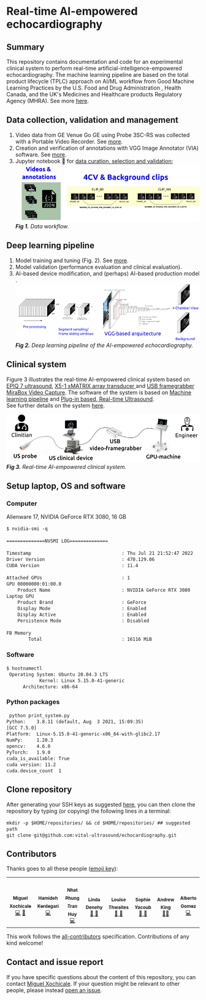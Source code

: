 # Real-time AI-empowered echocardiography

## Summary 
This repository contains documentation and code for an experimental clinical system to perform real-time artificial-intelligence-empowered echocardiography.
The machine learning pipeline are based on the total product lifecycle (TPLC) approach on AI/ML workflow from Good Machine Learning Practices by the U.S. Food and Drug Administration , Health Canada, and the UK's Medicines and Healthcare products Regulatory Agency (MHRA).
See more [here](scripts/learning-pipeline).

## Data collection, validation and management 
1. Video data from GE Venue Go GE using Probe 3SC-RS was collected with a Portable Video Recorder. See [more](data).
2. Creation and verification of annotations with VGG Image Annotator (VIA) software. See [more](data/labelling).
3. Jupyter notebook :notebook: for [data curation, selection and validation](scripts/curation-selection-validation); 
![fig](docs/figures/data-workflow.png)     
_**Fig 1.** Data workflow._

## Deep learning pipeline
1. Model training and tuning (Fig. 2). See [more](scripts/learning-pipeline).
2. Model validation (performance evaluation and clinical evaluation). 
3. AI-based device modification, and (perhaps) AI-based production model . 
![fig](docs/figures/DL-pipeline.png)     
_**Fig 2.** Deep learning pipeline of the AI-empowered echocardiography._

## Clinical system  
Figure 3 illustrates the real-time AI-empowered clinical system based on [EPIQ 7 ultrasound](https://www.usa.philips.com/healthcare/product/HC795200C/epiq-7-ultrasound-system-for-cardiology), [X5-1 xMATRIX array transducer ](https://www.philips.co.uk/healthcare/product/HC989605400801/x5-1) and [USB framegrabber MiraBox Video Capture](https://miraboxbuy.com/collections/new-arrivals/products/hsv3211-video-capture-card).
The software of the system is based on [Machine learning pipeline](scripts/learning-pipeline) and [Plug-in based, Real-time Ultrasound](source/PRETUS_Plugins).  
See further details on the system [here](docs/system). 

![fig](docs/figures/rt-ai-system.png)    
_**Fig 3.** Real-time AI-empowered clinical system._  

## Setup laptop, OS and software
### Computer
Alienware 17, NVIDIA GeForce RTX 3080, 16 GB 
```
$ nvidia-smi -q

==============NVSMI LOG==============

Timestamp                                 : Thu Jul 21 21:52:47 2022
Driver Version                            : 470.129.06
CUDA Version                              : 11.4

Attached GPUs                             : 1
GPU 00000000:01:00.0
    Product Name                          : NVIDIA GeForce RTX 3080 Laptop GPU
    Product Brand                         : GeForce
    Display Mode                          : Enabled
    Display Active                        : Enabled
    Persistence Mode                      : Disabled

FB Memory
        Total                             : 16116 MiB
```

### Software 
```
$ hostnamectl
 Operating System: Ubuntu 20.04.3 LTS
            Kernel: Linux 5.15.0-41-generic
      Architecture: x86-64

```

### Python packages  
``` 
 python print_system.py
Python:    3.8.11 (default, Aug  3 2021, 15:09:35) 
[GCC 7.5.0]
Platform:  Linux-5.15.0-41-generic-x86_64-with-glibc2.17
NumPy:     1.20.3
opencv:    4.6.0
PyTorch:   1.9.0
cuda_is_available: True
cuda version: 11.2
cuda.device_count  1
```

## Clone repository
After generating your SSH keys as suggested [here](https://docs.github.com/en/authentication/connecting-to-github-with-ssh/generating-a-new-ssh-key-and-adding-it-to-the-ssh-agent), you can then clone the repository by typing (or copying) the following lines in a terminal:
```
mkdir -p $HOME/repositories/ && cd $HOME/repositories/ ## suggested path
git clone git@github.com:vital-ultrasound/echocardiography.git
```

## Contributors
Thanks goes to all these people ([emoji key](https://allcontributors.org/docs/en/emoji-key)):  
<!-- ALL-CONTRIBUTORS-LIST:START - Do not remove or modify this section -->
<!-- prettier-ignore-start -->
<!-- markdownlint-disable -->

<table>
  <tr>
    <td align="center"><a href="https://github.com/mxochicale"><img src="https://avatars1.githubusercontent.com/u/11370681?v=4?s=100" width="100px;" alt=""/><br /><sub><b>Miguel Xochicale</b></sub>           </a><br /><a href="https://github.com/vital-ultrasound/echocardiography/commits?author=fepegar" title="Code">💻</a> <a href="https://github.com/fepegar/torchio/commits?author=mxochicale" title="Documentation">📖</a></td>
    <td align="center"><a href="https://github.com/hamidehkerdegari"><img src="https://avatars1.githubusercontent.com/u/30697849?v=4?s=100" width="100px;" alt=""/><br /><sub><b>Hamideh Kerdegari </b></sub>   </a><br /><a href="https://github.com/vital-ultrasound/echocardiography/commits?author=hamidehkerdegari" title="Code">💻</a> </td>
    <td align="center"><a href="https://github.com/huynhatd13"><img src="https://avatars1.githubusercontent.com/u/33121364?v=4?s=100" width="100px;" alt=""/><br /><sub><b>Nhat Phung Tran Huy</b></sub>        </a><br /><a href="https://github.com/vital-ultrasound/echocardiography/commits?author=huynhatd13" title="Code">💻</a></td>
    <td align="center"><a href="https://github.com/"><img src="https://avatars1.githubusercontent.com/u/23114020?v=4?s=100" width="100px;" alt=""/><br /><sub><b>Linda Denehy</b></sub>        </a><br /><a href="https://github.com/vital-ultrasound/echocardiography/commits?author=" title="Research">  🔬 🤔  </a></td>
    <td align="center"><a href="https://github.com/"><img src="https://avatars1.githubusercontent.com/u/23114020?v=4?s=100" width="100px;" alt=""/><br /><sub><b>Louise Thwaites</b></sub>        </a><br /><a href="https://github.com/vital-ultrasound/echocardiography/commits?author=" title="Research">  🔬 🤔  </a></td>
    <td align="center"><a href="https://github.com/"><img src="https://avatars1.githubusercontent.com/u/23114020?v=4?s=100" width="100px;" alt=""/><br /><sub><b>Sophie Yacoub</b></sub>        </a><br /><a href="https://github.com/vital-ultrasound/echocardiography/commits?author=" title="Research">  🔬 🤔  </a></td>
    <td align="center"><a href="https://github.com/atoandy"><img src="https://avatars1.githubusercontent.com/u/38954988?v=4?s=100" width="100px;" alt=""/><br /><sub><b>Andrew King</b></sub>        </a><br /><a href="https://github.com/vital-ultrasound/nnUNet-for-PRETUS/commits?author=atoandy" title="Research">  🔬🤔  </a></td>
    <td align="center"><a href="https://github.com/gomezalberto"><img src="https://avatars1.githubusercontent.com/u/1684834?v=4?s=100" width="100px;" alt=""/><br /><sub><b>Alberto Gomez</b></sub>             </a><br /><a href="https://github.com/vital-ultrasound/echocardiography/commits?author=gomezalberto" title="Code">💻</a></td>
  </tr>
</table>
<!-- markdownlint-restore -->
<!-- prettier-ignore-end -->

<!-- ALL-CONTRIBUTORS-LIST:END -->

This work follows the [all-contributors](https://github.com/all-contributors/all-contributors) specification. 
Contributions of any kind welcome!

## Contact and issue report
If you have specific questions about the content of this repository, you can contact [Miguel Xochicale](mailto:miguel.xochicale@kcl.ac.uk?subject="[ai-echochardiography]"). 
If your question might be relevant to other people, please instead [open an issue](https://github.com/vital-ultrasound/echocardiography/issues).  
